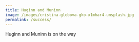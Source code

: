 ```yaml
---
title: Huginn and Muninn
image: /images/cristina-glebova-gko-x1mhar4-unsplash.jpg
permalink: /success/
---
```


Huginn and Muninn is on the way

